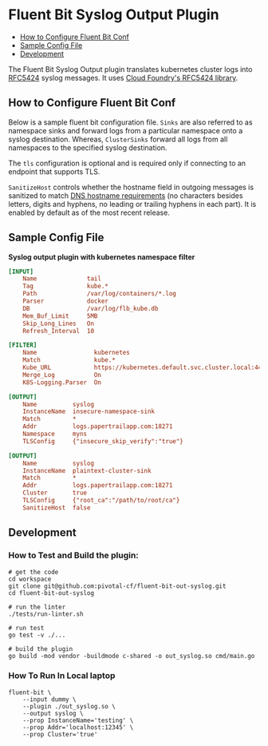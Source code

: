 # Fluent Bit Syslog Output Plugin

   * [How to Configure Fluent Bit Conf](#how-to-configure-fluent-bit-conf)
   * [Sample Config File](#sample-config-file)
   * [Development](#development)

The Fluent Bit Syslog Output plugin translates kubernetes cluster logs
into [RFC5424][rfc5424] syslog messages. It uses [Cloud Foundry's RFC5424
library][cfrfc5424].

## How to Configure Fluent Bit Conf

Below is a sample fluent bit configuration file.
`Sinks` are also referred to as namespace sinks and forward logs from
a particular namespace onto a syslog destination. Whereas, `ClusterSinks`
forward all logs from all namespaces to the specified syslog destination.

The `tls` configuration is optional and is required only if connecting to
an endpoint that supports TLS.

`SanitizeHost` controls whether the hostname field in outgoing messages is
sanitized to match [DNS hostname requirements][dns-rfc] (no characters besides
letters, digits and hyphens, no leading or trailing hyphens in each part). It
is enabled by default as of the most recent release.

## Sample Config File

 **Syslog output plugin with kubernetes namespace filter**

```ini
[INPUT]
    Name              tail
    Tag               kube.*
    Path              /var/log/containers/*.log
    Parser            docker
    DB                /var/log/flb_kube.db
    Mem_Buf_Limit     5MB
    Skip_Long_Lines   On
    Refresh_Interval  10

[FILTER]
    Name                kubernetes
    Match               kube.*
    Kube_URL            https://kubernetes.default.svc.cluster.local:443
    Merge_Log           On
    K8S-Logging.Parser  On

[OUTPUT]
    Name          syslog
    InstanceName  insecure-namespace-sink
    Match         *
    Addr          logs.papertrailapp.com:18271
    Namespace     myns
    TLSConfig     {"insecure_skip_verify":"true"}

[OUTPUT]
    Name          syslog
    InstanceName  plaintext-cluster-sink
    Match         *
    Addr          logs.papertrailapp.com:18271
    Cluster       true
    TLSConfig     {"root_ca":"/path/to/root/ca"}
    SanitizeHost  false
```


## Development
### How to Test and Build the plugin:

```
# get the code
cd workspace
git clone git@github.com:pivotal-cf/fluent-bit-out-syslog.git
cd fluent-bit-out-syslog

# run the linter
./tests/run-linter.sh

# run test
go test -v ./...

# build the plugin
go build -mod vendor -buildmode c-shared -o out_syslog.so cmd/main.go
```

### How To Run In Local laptop

```
fluent-bit \
    --input dummy \
    --plugin ./out_syslog.so \
    --output syslog \
    --prop InstanceName='testing' \
    --prop Addr='localhost:12345' \
    --prop Cluster='true'
```

[dns-rfc]:   https://tools.ietf.org/html/rfc1034#section-3.5
[rfc5424]:   https://tools.ietf.org/html/rfc5424
[cfrfc5424]: https://github.com/cloudfoundry-incubator/rfc5424
